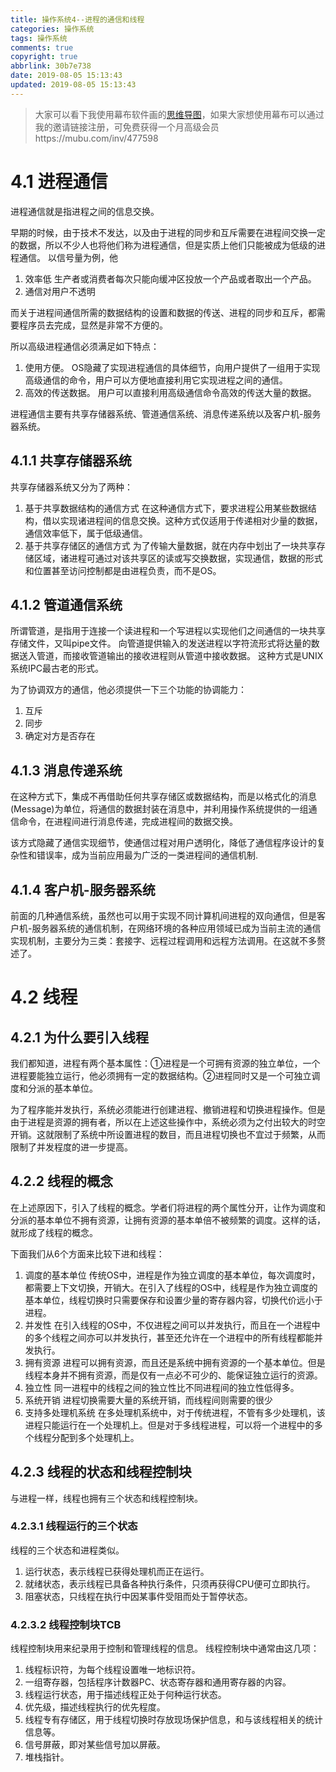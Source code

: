```yaml
---
title: 操作系统4--进程的通信和线程
categories: 操作系统
tags: 操作系统
comments: true
copyright: true
abbrlink: 30b7e738
date: 2019-08-05 15:13:43
updated: 2019-08-05 15:13:43
---
```

>大家可以看下我使用幕布软件画的[思维导图](https://mubu.com/doc/3Pf0zwzrgw)，如果大家想使用幕布可以通过我的邀请链接注册，可免费获得一个月高级会员https://mubu.com/inv/477598
<!-- More -->
# 4.1 进程通信
进程通信就是指进程之间的信息交换。

早期的时候，由于技术不发达，以及由于进程的同步和互斥需要在进程间交换一定的数据，所以不少人也将他们称为进程通信，但是实质上他们只能被成为低级的进程通信。
以信号量为例，他
1. 效率低
    生产者或消费者每次只能向缓冲区投放一个产品或者取出一个产品。
2. 通信对用户不透明

而关于进程间通信所需的数据结构的设置和数据的传送、进程的同步和互斥，都需要程序员去完成，显然是非常不方便的。

所以高级进程通信必须满足如下特点：
1. 使用方便。
    OS隐藏了实现进程通信的具体细节，向用户提供了一组用于实现高级通信的命令，用户可以方便地直接利用它实现进程之间的通信。
2. 高效的传送数据。
    用户可以直接利用高级通信命令高效的传送大量的数据。
    
进程通信主要有共享存储器系统、管道通信系统、消息传递系统以及客户机-服务器系统。
## 4.1.1 共享存储器系统
共享存储器系统又分为了两种：
1. 基于共享数据结构的通信方式
    在这种通信方式下，要求进程公用某些数据结构，借以实现诸进程间的信息交换。这种方式仅适用于传递相对少量的数据，通信效率低下，属于低级通信。
2. 基于共享存储区的通信方式
    为了传输大量数据，就在内存中划出了一块共享存储区域，诸进程可通过对该共享区的读或写交换数据，实现通信，数据的形式和位置甚至访问控制都是由进程负责，而不是OS。

## 4.1.2 管道通信系统
所谓管道，是指用于连接一个读进程和一个写进程以实现他们之间通信的一块共享存储文件，又叫pipe文件。
向管道提供输入的发送进程以字符流形式将达量的数据送入管道，而接收管道输出的接收进程则从管道中接收数据。
这种方式是UNIX系统IPC最古老的形式。

为了协调双方的通信，他必须提供一下三个功能的协调能力：
1. 互斥
2. 同步
3. 确定对方是否存在

## 4.1.3 消息传递系统
在这种方式下，集成不再借助任何共享存储区或数据结构，而是以格式化的消息(Message)为单位，将通信的数据封装在消息中，并利用操作系统提供的一组通信命令，在进程间进行消息传递，完成进程间的数据交换。

该方式隐藏了通信实现细节，使通信过程对用户透明化，降低了通信程序设计的复杂性和错误率，成为当前应用最为广泛的一类进程间的通信机制.

## 4.1.4 客户机-服务器系统
前面的几种通信系统，虽然也可以用于实现不同计算机间进程的双向通信，但是客户机-服务器系统的通信机制，在网络环境的各种应用领域已成为当前主流的通信实现机制，主要分为三类：套接字、远程过程调用和远程方法调用。在这就不多赘述了。

# 4.2 线程
## 4.2.1 为什么要引入线程
我们都知道，进程有两个基本属性：①进程是一个可拥有资源的独立单位，一个进程要能独立运行，他必须拥有一定的数据结构。②进程同时又是一个可独立调度和分派的基本单位。

为了程序能并发执行，系统必须能进行创建进程、撤销进程和切换进程操作。但是由于进程是资源的拥有者，所以在上述这些操作中，系统必须为之付出较大的时空开销。这就限制了系统中所设置进程的数目，而且进程切换也不宜过于频繁，从而限制了并发程度的进一步提高。

## 4.2.2 线程的概念
在上述原因下，引入了线程的概念。学者们将进程的两个属性分开，让作为调度和分派的基本单位不拥有资源，让拥有资源的基本单倍不被频繁的调度。这样的话，就形成了线程的概念。

下面我们从6个方面来比较下进和线程：
1. 调度的基本单位
    传统OS中，进程是作为独立调度的基本单位，每次调度时，都需要上下文切换，开销大。在引入了线程的OS中，线程是作为独立调度的基本单位，线程切换时只需要保存和设置少量的寄存器内容，切换代价远小于进程。
2. 并发性
    在引入线程的OS中，不仅进程之间可以并发执行，而且在一个进程中的多个线程之间亦可以并发执行，甚至还允许在一个进程中的所有线程都能并发执行。
3. 拥有资源
    进程可以拥有资源，而且还是系统中拥有资源的一个基本单位。但是线程本身并不拥有资源，而是仅有一点必不可少的、能保证独立运行的资源。
4. 独立性
    同一进程中的线程之间的独立性比不同进程间的独立性低得多。
5. 系统开销
    进程切换需要大量的系统开销，而线程间则需要的很少
6. 支持多处理机系统
    在多处理机系统中，对于传统进程，不管有多少处理机，该进程只能运行在一个处理机上。但是对于多线程进程，可以将一个进程中的多个线程分配到多个处理机上。

## 4.2.3 线程的状态和线程控制块
与进程一样，线程也拥有三个状态和线程控制块。

### 4.2.3.1 线程运行的三个状态
线程的三个状态和进程类似。
1. 运行状态，表示线程已获得处理机而正在运行。
2. 就绪状态，表示线程已具备各种执行条件，只须再获得CPU便可立即执行。
3. 阻塞状态，只线程在执行中因某事件受阻而处于暂停状态。

### 4.2.3.2 线程控制块TCB
线程控制块用来纪录用于控制和管理线程的信息。
线程控制块中通常由这几项：
1. 线程标识符，为每个线程设置唯一地标识符。
2. 一组寄存器，包括程序计数器PC、状态寄存器和通用寄存器的内容。
3. 线程运行状态，用于描述线程正处于何种运行状态。
4. 优先级，描述线程执行的优先程度。
5. 线程专有存储区，用于线程切换时存放现场保护信息，和与该线程相关的统计信息等。
6. 信号屏蔽，即对某些信号加以屏蔽。
7. 堆栈指针。